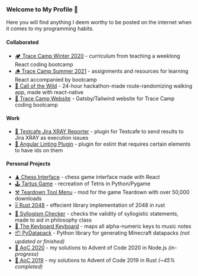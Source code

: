 ### Welcome to My Profile 🐢

Here you will find anything I deem worthy to be posted on the internet when it comes to my programming habits.

#### Collaborated

- [🏕 Trace Camp Winter 2020](https://github.com/jlarmstrongiv/tracecamp-winter-2020) - curriculum from teaching a weeklong React coding bootcamp
- [🪵 Trace Camp Summer 2021](https://github.com/ClemsonTRACE/tracecamp-summer-2021) - assignments and resources for learning React accompanied by bootcamp
- [🌲 Call of the Wild](https://github.com/Mjtlittle/Call-of-the-Wild) - 24-hour hackathon-made route-randomizing walking app, made with react-native
- [📌 Trace Camp Website](https://github.com/bekkblando/tracecamp) - Gatsby/Tailwind website for Trace Camp coding bootcamp

#### Work

- [🧾 Testcafe Jira XRAY Reporter](https://github.com/Mjtlittle/testcafe-reporter-atc-spec) - plugin for Testcafe to send results to Jira XRAY as execution issues
- [🧺 Angular Linting Plugin](https://github.com/Mjtlittle/eslint-plugin-clean-testing) - plugin for eslint that requires certain elements to have ids on them

#### Personal Projects

- [♟ Chess Interface](https://mjtlittle.github.io/react-chess/) - chess game interface made with React
- [🕹 Tartus Game](https://github.com/Mjtlittle/Tartus-Game) - recreation of Tetris in Python/Pygame
- [⚒ Teardown Tool Menu](https://github.com/Mjtlittle/teardown-tool-menu) - mod for the game Teardown with over 50,000 downloads
- [🎚 Rust 2048](https://github.com/Mjtlittle/Rust-2048) - effecient library implementation of 2048 in rust
- [🧩 Syllogism Checker](https://mjtlittle.github.io/Syllogism-Checker/) - checks the validity of syllogistic statements, made to aid in philosophy class
- [🎹 The Keyboard Keyboard](https://mjtlittle.github.io/Keyboard-Keyboard/) - maps all alpha-numeric keys to music notes
- [📦 PyDatapack](https://github.com/Mjtlittle/PyDatapack) - Python library for generating Minecraft datapacks *(not updated or finished)*
- [🎁 AoC 2020](https://github.com/Mjtlittle/Advent-of-Code-2020) - my solutions to Advent of Code 2020 in Node.js *(in-progress)*
- [🎄 AoC 2019](https://github.com/Mjtlittle/Advent-of-Code-2019) - my solutions to Advent of Code 2019 in Rust *(~45% completed)*
